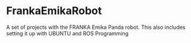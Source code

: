 # FrankaEmikaRobot
A set of projects with the FRANKA Emika Panda robot.
This also includes setting it up with UBUNTU and ROS Programming
